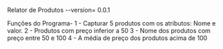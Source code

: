 Relator de Produtos --version= 0.0.1

Funções do Programa- 
1 - Capturar 5 produtos com os atributos: Nome e valor.
2 - Produtos com preço inferior a 50
3 - Nome dos produtos com preço entre 50 e 100
4 - A média de preço dos produtos acima de 100
